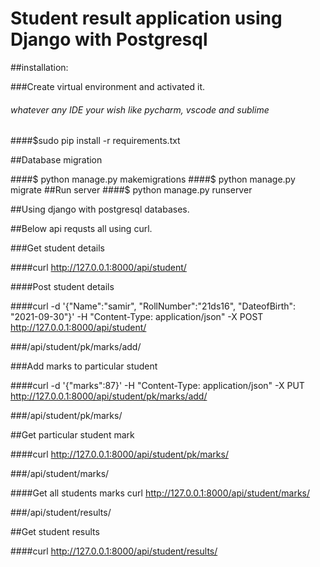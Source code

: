 # Student result application using Django with Postgresql


##installation:

###Create virtual environment and activated it.
###### whatever any IDE your wish like pycharm, vscode and sublime


####$sudo pip install -r requirements.txt

##Database migration

####$ python manage.py makemigrations
####$ python manage.py migrate
##Run server
####$ python manage.py runserver

##Using django with postgresql databases.

##Below api requsts all using curl.

###Get student details

####curl http://127.0.0.1:8000/api/student/

####Post student details

####curl -d '{"Name":"samir", "RollNumber":"21ds16", "DateofBirth": "2021-09-30"}' -H "Content-Type: application/json" -X POST http://127.0.0.1:8000/api/student/

###/api/student/pk/marks/add/

###Add marks to particular student

####curl -d '{"marks":87}' -H "Content-Type: application/json" -X PUT http://127.0.0.1:8000/api/student/pk/marks/add/

###/api/student/pk/marks/

##Get particular student mark

####curl http://127.0.0.1:8000/api/student/pk/marks/

###/api/student/marks/

####Get all students marks curl http://127.0.0.1:8000/api/student/marks/

###/api/student/results/

##Get student results

####curl http://127.0.0.1:8000/api/student/results/

